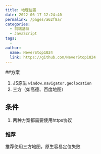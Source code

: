 ```yaml
---
title: 地理位置
date: 2022-06-17 12:24:40
permalink: /pages/a62f8a/
categories:
  - 前端基础
  - JavaScript
tags:
  - 
author: 
  name: NeverStop1024
  link: https://github.com/NeverStop1024
---
```


##方案
1. JS原生 ```window.navigator.geolocation```
2. 三方（如高德、百度地图）

## 条件
1. 两种方案都需要使用https协议

### 推荐
推荐使用三方地图，原生容易定位失败